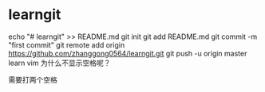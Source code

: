 # learngit
echo "# learngit" >> README.md
git init
git add README.md
git commit -m "first commit"
git remote add origin https://github.com/zhanggong0564/learngit.git
git push -u origin master
learn vim
为什么不显示空格呢？

需要打两个空格
